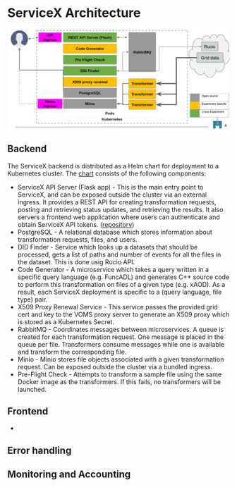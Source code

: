 # ServiceX Architecture

![Architecture](img/sx-architecture.png)

## Backend

The ServiceX backend is distributed as a Helm chart for deployment to a Kubernetes cluster. The [chart](https://github.com/ssl-hep/ServiceX.git) consists of the following components:
- ServiceX API Server (Flask app) - This is the main entry point to ServiceX, and can be exposed outside the cluster via an external ingress. It provides a REST API for creating transformation requests, posting and retrieving status updates, and retrieving the results. It also servers a frontend web application where users can authenticate and obtain ServiceX API tokens. ([repository](https://github.com/ssl-hep/ServiceX_App.git))
- PostgreSQL - A relational database which stores information about transformation requests, files, and users.
- DID Finder - Service which looks up a datasets that should be processed, gets a list of paths and number of events for all the files in the dataset. This is done usig Rucio API.
- Code Generator - A microservice which takes a query written in a specific query language (e.g. FuncADL) and generates C++ source code to perform this transformation on files of a given type (e.g. xAOD). As a result, each ServiceX deployment is specific to a (query language, file type) pair.
- X509 Proxy Renewal Service - This service passes the provided grid cert and key to the VOMS proxy server to generate an X509 proxy which is stored as a Kubernetes Secret.
- RabbitMQ - Coordinates messages between microservices. A queue is created for each transformation request. One message is placed in the queue per file. Transformers consume messages while one is available and transform the corresponding file.
- Minio - Minio stores file objects associated with a given transformation request. Can be exposed outside the cluster via a bundled ingress.
- Pre-Flight Check - Attempts to transform a sample file using the same Docker image as the transformers. If this fails, no transformers will be launched.

## Frontend

- 

## Error handling

## Monitoring and Accounting
